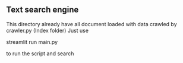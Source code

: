 ## Text search engine

This directory already have all document loaded with data crawled by crawler.py (Index folder)
Just use

streamlit run main.py

to run the script and search
